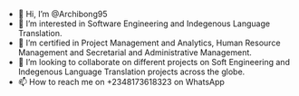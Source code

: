 - 👋 Hi, I’m @Archibong95
- 👀 I’m interested in Software Engineering and Indegenous Language Translation.
- 🌱 I’m certified in Project Management and Analytics, Human Resource Management and Secretarial and Administrative Management.
- 💞️ I’m looking to collaborate on different projects on Soft Engineering and Indegenous Language Translation projects across the globe.
- 📫 How to reach me on +2348173618323 on WhatsApp 

<!---
Archibong95/Archibong95 is a ✨ special ✨ repository because its `README.md` (this file) appears on your GitHub profile.
You can click the Preview link to take a look at your changes.
--->
